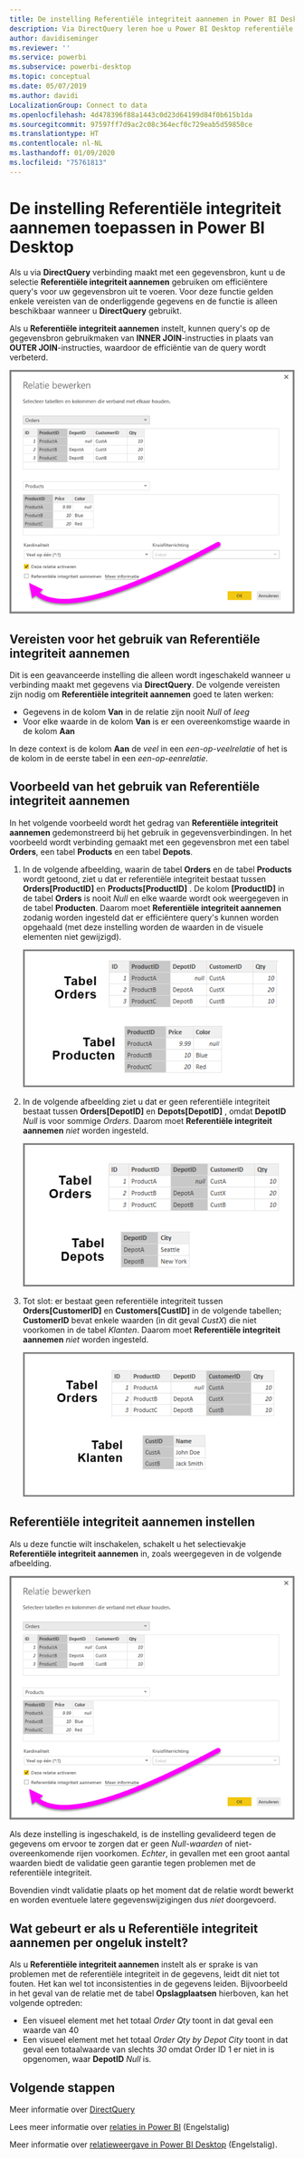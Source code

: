 ```yaml
---
title: De instelling Referentiële integriteit aannemen in Power BI Desktop
description: Via DirectQuery leren hoe u Power BI Desktop referentiële integriteit kunt laten aannemen
author: davidiseminger
ms.reviewer: ''
ms.service: powerbi
ms.subservice: powerbi-desktop
ms.topic: conceptual
ms.date: 05/07/2019
ms.author: davidi
LocalizationGroup: Connect to data
ms.openlocfilehash: 4d478396f88a1443c0d23d64199d84f0b615b1da
ms.sourcegitcommit: 97597ff7d9ac2c08c364ecf0c729eab5d59850ce
ms.translationtype: HT
ms.contentlocale: nl-NL
ms.lasthandoff: 01/09/2020
ms.locfileid: "75761813"
---
```

# <a name="apply-the-assume-referential-integrity-setting-in-power-bi-desktop"></a>De instelling Referentiële integriteit aannemen toepassen in Power BI Desktop
Als u via **DirectQuery** verbinding maakt met een gegevensbron, kunt u de selectie **Referentiële integriteit aannemen** gebruiken om efficiëntere query's voor uw gegevensbron uit te voeren. Voor deze functie gelden enkele vereisten van de onderliggende gegevens en de functie is alleen beschikbaar wanneer u **DirectQuery** gebruikt.

Als u **Referentiële integriteit aannemen** instelt, kunnen query's op de gegevensbron gebruikmaken van **INNER JOIN**-instructies in plaats van **OUTER JOIN**-instructies, waardoor de efficiëntie van de query wordt verbeterd.

![](media/desktop-assume-referential-integrity/assume-referential-integrity_1.png)

## <a name="requirements-for-using-assume-referential-integrity"></a>Vereisten voor het gebruik van Referentiële integriteit aannemen
Dit is een geavanceerde instelling die alleen wordt ingeschakeld wanneer u verbinding maakt met gegevens via **DirectQuery**. De volgende vereisten zijn nodig om **Referentiële integriteit aannemen** goed te laten werken:

* Gegevens in de kolom **Van** in de relatie zijn nooit *Null* of *leeg*
* Voor elke waarde in de kolom **Van** is er een overeenkomstige waarde in de kolom **Aan**

In deze context is de kolom **Aan** de *veel* in een *een-op-veelrelatie* of het is de kolom in de eerste tabel in een *een-op-eenrelatie*.

## <a name="example-of-using-assume-referential-integrity"></a>Voorbeeld van het gebruik van Referentiële integriteit aannemen
In het volgende voorbeeld wordt het gedrag van **Referentiële integriteit aannemen** gedemonstreerd bij het gebruik in gegevensverbindingen. In het voorbeeld wordt verbinding gemaakt met een gegevensbron met een tabel **Orders**, een tabel **Products** en een tabel **Depots**.

1. In de volgende afbeelding, waarin de tabel **Orders** en de tabel **Products** wordt getoond, ziet u dat er referentiële integriteit bestaat tussen **Orders[ProductID]** en **Products[ProductID]** . De kolom **[ProductID]** in de tabel **Orders** is nooit *Null* en elke waarde wordt ook weergegeven in de tabel **Producten**. Daarom moet **Referentiële integriteit aannemen** zodanig worden ingesteld dat er efficiëntere query's kunnen worden opgehaald (met deze instelling worden de waarden in de visuele elementen niet gewijzigd).
   
   ![](media/desktop-assume-referential-integrity/assume-referential-integrity_2.png)
2. In de volgende afbeelding ziet u dat er geen referentiële integriteit bestaat tussen **Orders[DepotID]** en **Depots[DepotID]** , omdat **DepotID** *Null* is voor sommige *Orders*. Daarom moet **Referentiële integriteit aannemen** *niet* worden ingesteld.
   
   ![](media/desktop-assume-referential-integrity/assume-referential-integrity_3.png)
3. Tot slot: er bestaat geen referentiële integriteit tussen **Orders[CustomerID]** en **Customers[CustID]** in de volgende tabellen; **CustomerID** bevat enkele waarden (in dit geval *CustX*) die niet voorkomen in de tabel *Klanten*. Daarom moet **Referentiële integriteit aannemen** *niet* worden ingesteld.
   
   ![](media/desktop-assume-referential-integrity/assume-referential-integrity_4.png)

## <a name="setting-assume-referential-integrity"></a>Referentiële integriteit aannemen instellen
Als u deze functie wilt inschakelen, schakelt u het selectievakje **Referentiële integriteit aannemen** in, zoals weergegeven in de volgende afbeelding.

![](media/desktop-assume-referential-integrity/assume-referential-integrity_1.png)

Als deze instelling is ingeschakeld, is de instelling gevalideerd tegen de gegevens om ervoor te zorgen dat er geen *Null-waarden* of niet-overeenkomende rijen voorkomen. *Echter*, in gevallen met een groot aantal waarden biedt de validatie geen garantie tegen problemen met de referentiële integriteit.

Bovendien vindt validatie plaats op het moment dat de relatie wordt bewerkt en worden eventuele latere gegevenswijzigingen dus *niet* doorgevoerd.

## <a name="what-happens-if-you-incorrectly-set-assume-referential-integrity"></a>Wat gebeurt er als u Referentiële integriteit aannemen per ongeluk instelt?
Als u **Referentiële integriteit aannemen** instelt als er sprake is van problemen met de referentiële integriteit in de gegevens, leidt dit niet tot fouten. Het kan wel tot inconsistenties in de gegevens leiden. Bijvoorbeeld in het geval van de relatie met de tabel **Opslagplaatsen** hierboven, kan het volgende optreden:

* Een visueel element met het totaal *Order Qty* toont in dat geval een waarde van 40
* Een visueel element met het totaal *Order Qty by Depot City* toont in dat geval een totaalwaarde van slechts *30* omdat Order ID 1 er niet in is opgenomen, waar **DepotID** *Null* is.

## <a name="next-steps"></a>Volgende stappen
Meer informatie over [DirectQuery](desktop-use-directquery.md)

Lees meer informatie over [relaties in Power BI](desktop-create-and-manage-relationships.md) (Engelstalig)

Meer informatie over [relatieweergave in Power BI Desktop](desktop-relationship-view.md) (Engelstalig).

